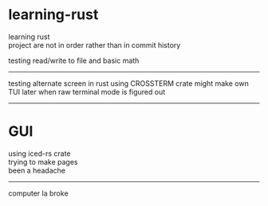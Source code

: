 # learning-rust
learning rust </br>
project are not in order rather than in commit history </br>

testing read/write to file and basic math
______________________________________________________________

testing alternate screen in rust
using CROSSTERM crate
might make own TUI later when raw terminal mode is figured out
______________________________________________________________
# GUI
using iced-rs crate </br>
trying to make pages </br>
been a headache 
______________________________________________________________
computer la broke
